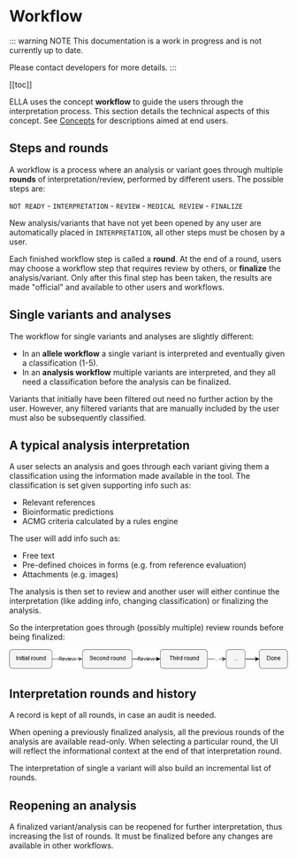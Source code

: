 # Workflow

::: warning NOTE
This documentation is a work in progress and is not currently up to date.

Please contact developers for more details.
:::

[[toc]]

ELLA uses the concept **workflow** to guide the users through the interpretation process. This section details the technical aspects of this concept. See [Concepts](/manual/workflows.md) for descriptions aimed at end users.

## Steps and rounds

A workflow is a process where an analysis or variant goes through multiple **rounds** of interpretation/review, performed by different users. The possible steps are: 

`NOT READY` - `INTERPRETATION` - `REVIEW` - `MEDICAL REVIEW` - `FINALIZE`

New analysis/variants that have not yet been opened by any user are automatically placed in `INTERPRETATION`, all other steps must be chosen by a user.

Each finished workflow step is called a **round**. At the end of a round, users may choose a workflow step that requires review by others, or **finalize** the analysis/variant. Only after this final step has been taken, the results are made "official" and available to other users and workflows.

## Single variants and analyses

The workflow for single variants and analyses are slightly different:
- In an **allele workflow** a single variant is interpreted and eventually given a classification (1-5).
- In an **analysis workflow** multiple variants are interpreted, and they all need a classification before the analysis can be finalized.

Variants that initially have been filtered out need no further action by the user. However, any filtered variants that are manually included by the user must also be subsequently classified.

## A typical analysis interpretation
A user selects an analysis and goes through each variant giving them a classification using the information made available in the tool. The classification is set given supporting info such as:

- Relevant references
- Bioinformatic predictions
- ACMG criteria calculated by a rules engine

The user will add info such as:

- Free text
- Pre-defined choices in forms (e.g. from reference evaluation)
- Attachments (e.g. images)

The analysis is then set to review and another user will either continue the interpretation (like adding info, changing classification) or finalizing the analysis.

So the interpretation goes through (possibly multiple) review rounds before being finalized:

<div class="figure"><img src="./img/interpretation-rounds.png"></div>

## Interpretation rounds and history

A record is kept of all rounds, in case an audit is needed. 

When opening a previously finalized analysis, all the previous rounds of the analysis are available read-only. When selecting a particular round, the UI will reflect the informational context at the end of that interpretation round.

The interpretation of single a variant will also build an incremental list of rounds.


## Reopening an analysis
A finalized variant/analysis can be reopened for further interpretation, thus increasing the list of rounds. It must be finalized before any changes are available in other workflows.


